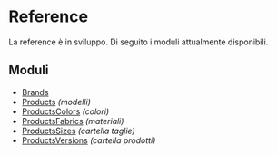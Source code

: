 # Reference

La reference è in sviluppo.
Di seguito i moduli attualmente disponibili.

## Moduli
- [Brands](./modules/brands/index.md)
- [Products](./modules/products/index.md) *(modelli)*
- [ProductsColors](./modules/productsColors/index.md) *(colori)*
- [ProductsFabrics](./modules/productsFabrics/index.md) *(materiali)*
- [ProductsSizes](./modules/productsSizes/index.md) *(cartella taglie)*
- [ProductsVersions](./modules/productsVersions/index.md) *(cartella prodotti)*
